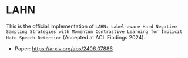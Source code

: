 # LAHN

This is the official implementation of `LAHN: Label-aware Hard Negative Sampling Strategies with Momentum Contrastive Learning for Implicit Hate Speech Detection` (Accepted at ACL Findings 2024).

- Paper: https://arxiv.org/abs/2406.07886
